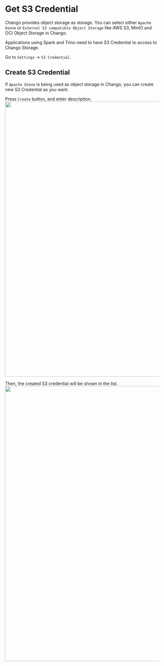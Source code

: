 # Get S3 Credential

Chango provides object storage as storage. You can select either `Apache Ozone` or `External S3 compatible Object Storage` like AWS S3, MinIO and OCI Object Storage 
in Chango.

Applications using Spark and Trino need to have S3 Credential to access to Chango Storage.

Go to `Settings` -> `S3 Credential`.

## Create S3 Credential

If `Apache Ozone` is being used as object storage in Chango, you can create new S3 Credential as you want.

Press `Create` button, and enter description.
<img width="900" src="../../images/s3/create.png" />

Then, the created S3 credential will be shown in the list.
<img width="900" src="../../images/s3/list.png" />